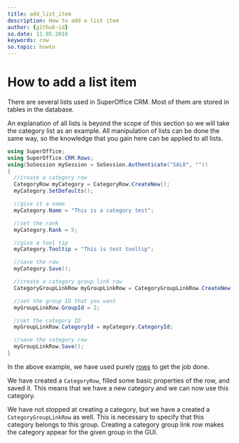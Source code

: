 ```yaml
---
title: add_list_item
description: How to add a list item
author: {github-id}
so.date: 11.05.2016
keywords: row
so.topic: howto
---
```


# How to add a list item

There are several lists used in SuperOffice CRM. Most of them are stored in tables in the database.

An explanation of all lists is beyond the scope of this section so we will take the category list as an example. All manipulation of lists can be done the same way, so the knowledge that you gain here can be applied to all lists.

```csharp
using SuperOffice;
using SuperOffice.CRM.Rows;
using(SoSession mySession = SoSession.Authenticate("SAL0", ""))
{
  //create a category row
  CategoryRow myCategory = CategoryRow.CreateNew();
  myCategory.SetDefaults();

  //give it a name
  myCategory.Name = "This is a category test";

  //set the rank
  myCategory.Rank = 5;

  //give a tool tip
  myCategory.Tooltip = "This is test tooltip";

  //save the row
  myCategory.Save();

  //create a category group link row
  CategoryGroupLinkRow myGroupLinkRow = CategoryGroupLinkRow.CreateNew();

  //set the group ID that you want
  myGroupLinkRow.GroupId = 2;

  //set the category ID
  myGroupLinkRow.CategoryId = myCategory.CategoryId;

  //save the category row
  myGroupLinkRow.Save();
}
```

In the above example, we have used purely [rows][1] to get the job done.

We have created a `CategoryRow`, filled some basic properties of the row, and saved it. This means that we have a new category and we can now use this category.

We have not stopped at creating a category, but we have a created a `CategoryGroupLinkRow` as well. This is necessary to specify that this category belongs to this group. Creating a category group link row makes the category appear for the given group in the GUI.

<!-- Referenced links -->
[1]: ../rows/index.md
